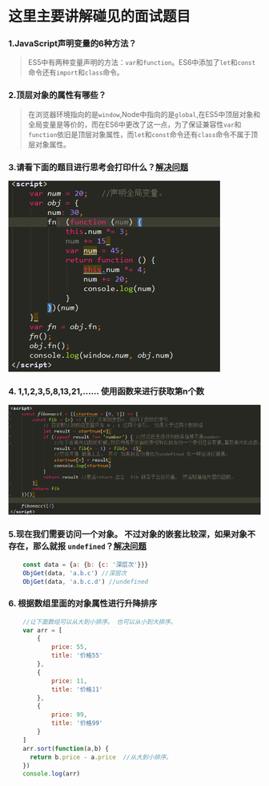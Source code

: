 # 这里主要讲解碰见的面试题目

### 1.JavaScript声明变量的6种方法？

> ES5中有两种变量声明的方法：```var```和```function```。ES6中添加了```let```和```const```命令还有```import```和```class```命令。

### 2.顶层对象的属性有哪些？

> 在浏览器环境指向的是```window```,Node中指向的是```global```,在ES5中顶层对象和全局变量是等价的，而在ES6中更改了这一点，为了保证兼容性```var```和```function```依旧是顶层对象属性，而```let```和```const```命令还有```class```命令不属于顶层对象属性。

### 3.请看下面的题目进行思考会打印什么？[解决问题](https://github.com/liu33286821/InterviewQuestions/blob/master/image/three.md)
![tool-editor](https://github.com/liu33286821/InterviewQuestions/blob/master/image/javascript-this.png)

### 4. 1,1,2,3,5,8,13,21,......  使用函数来进行获取第n个数

![tool-editor](https://github.com/liu33286821/InterviewQuestions/blob/master/image/fibonacci.png)

### 5.现在我们需要访问一个对象。 不过对象的嵌套比较深，如果对象不存在，那么就报 ```undefined```？[解决问题](https://github.com/liu33286821/InterviewQuestions/blob/master/html/five.html)

```javascript
    const data = {a: {b: {c: '深层次'}}}
    ObjGet(data, 'a.b.c') //深层次
    ObjGet(data, 'a.b.c.d') //undefined
```

### 6. 根据数组里面的对象属性进行升降排序 

```javascript
    //让下面数组可以从大到小排序。 也可以从小到大排序。
    var arr = [
        {
            price: 55,
            title: '价格55'
        },
        {
            price: 11,
            title: '价格11'
        },
        {
            price: 99,
            title: '价格99'
        }
    ]
    arr.sort(function(a,b) {
      return b.price - a.price  //从大到小排序。
    })
    console.log(arr)
```
